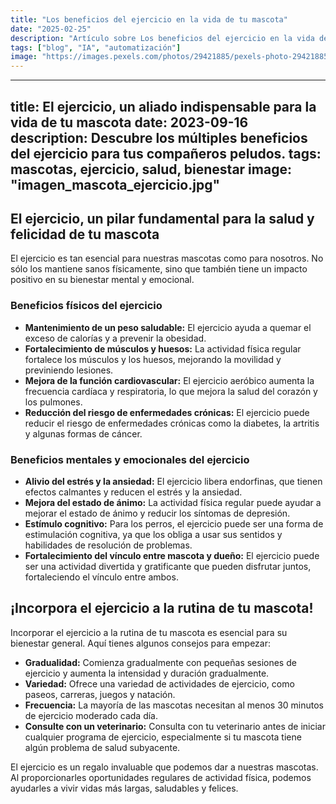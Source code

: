```yaml
---
title: "Los beneficios del ejercicio en la vida de tu mascota"
date: "2025-02-25"
description: "Artículo sobre Los beneficios del ejercicio en la vida de tu mascota"
tags: ["blog", "IA", "automatización"]
image: "https://images.pexels.com/photos/29421885/pexels-photo-29421885.jpeg?auto=compress&cs=tinysrgb&h=350"
---
```


---
title: El ejercicio, un aliado indispensable para la vida de tu mascota
date: 2023-09-16
description: Descubre los múltiples beneficios del ejercicio para tus compañeros peludos.
tags: mascotas, ejercicio, salud, bienestar
image: "imagen_mascota_ejercicio.jpg"
---

## El ejercicio, un pilar fundamental para la salud y felicidad de tu mascota

El ejercicio es tan esencial para nuestras mascotas como para nosotros. No sólo los mantiene sanos físicamente, sino que también tiene un impacto positivo en su bienestar mental y emocional.

### Beneficios físicos del ejercicio

* **Mantenimiento de un peso saludable:** El ejercicio ayuda a quemar el exceso de calorías y a prevenir la obesidad.
* **Fortalecimiento de músculos y huesos:** La actividad física regular fortalece los músculos y los huesos, mejorando la movilidad y previniendo lesiones.
* **Mejora de la función cardiovascular:** El ejercicio aeróbico aumenta la frecuencia cardíaca y respiratoria, lo que mejora la salud del corazón y los pulmones.
* **Reducción del riesgo de enfermedades crónicas:** El ejercicio puede reducir el riesgo de enfermedades crónicas como la diabetes, la artritis y algunas formas de cáncer.

### Beneficios mentales y emocionales del ejercicio

* **Alivio del estrés y la ansiedad:** El ejercicio libera endorfinas, que tienen efectos calmantes y reducen el estrés y la ansiedad.
* **Mejora del estado de ánimo:** La actividad física regular puede ayudar a mejorar el estado de ánimo y reducir los síntomas de depresión.
* **Estímulo cognitivo:** Para los perros, el ejercicio puede ser una forma de estimulación cognitiva, ya que los obliga a usar sus sentidos y habilidades de resolución de problemas.
* **Fortalecimiento del vínculo entre mascota y dueño:** El ejercicio puede ser una actividad divertida y gratificante que pueden disfrutar juntos, fortaleciendo el vínculo entre ambos.

## ¡Incorpora el ejercicio a la rutina de tu mascota!

Incorporar el ejercicio a la rutina de tu mascota es esencial para su bienestar general. Aquí tienes algunos consejos para empezar:

* **Gradualidad:** Comienza gradualmente con pequeñas sesiones de ejercicio y aumenta la intensidad y duración gradualmente.
* **Variedad:** Ofrece una variedad de actividades de ejercicio, como paseos, carreras, juegos y natación.
* **Frecuencia:** La mayoría de las mascotas necesitan al menos 30 minutos de ejercicio moderado cada día.
* **Consulte con un veterinario:** Consulta con tu veterinario antes de iniciar cualquier programa de ejercicio, especialmente si tu mascota tiene algún problema de salud subyacente.

El ejercicio es un regalo invaluable que podemos dar a nuestras mascotas. Al proporcionarles oportunidades regulares de actividad física, podemos ayudarles a vivir vidas más largas, saludables y felices.